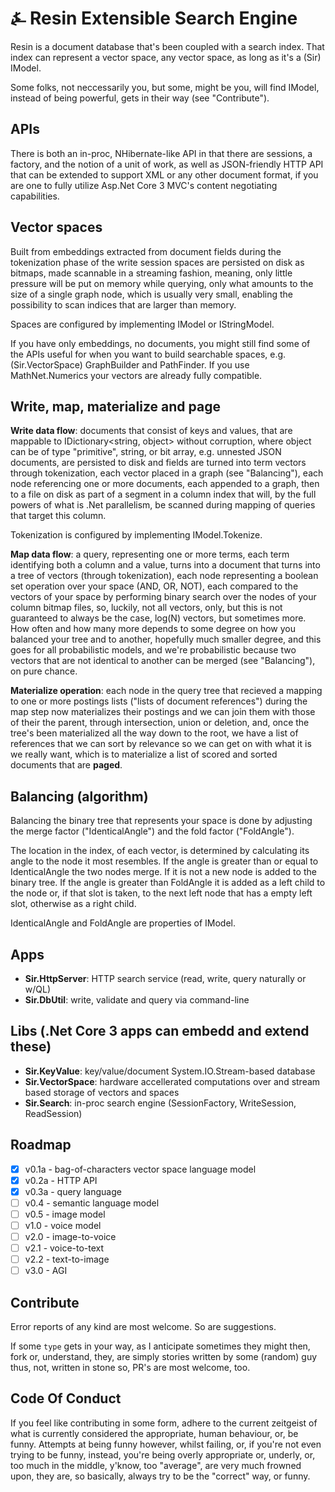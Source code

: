 # &#9084; Resin Extensible Search Engine

Resin is a document database that's been coupled with a search index. That index can represent a vector space, any vector space, as long as it's a (Sir) IModel. 

Some folks, not neccessarily you, but some, might be you, will find IModel, instead of being powerful, gets in their way (see "Contribute").

## APIs

There is both an in-proc, NHibernate-like API in that there are sessions, a factory, and the notion of a unit of work, as well as JSON-friendly HTTP API that can be extended to support XML or any other document format, if you are one to fully utilize Asp.Net Core 3 MVC's content negotiating capabilities.

## Vector spaces

Built from embeddings extracted from document fields during the tokenization phase of the write session spaces are
persisted on disk as bitmaps, made scannable in a streaming fashion, meaning, only little pressure will be put on memory while querying, only what amounts to the size of a single graph node, which is usually very small, enabling the possibility to scan indices that are larger than memory. 

Spaces are configured by implementing IModel or IStringModel.

If you have only embeddings, no documents, you might still find some of the APIs useful for when you
want to build searchable spaces, e.g. (Sir.VectorSpace) GraphBuilder and PathFinder. If you use MathNet.Numerics your vectors are already fully compatible. 

## Write, map, materialize and page

__Write data flow__: documents that consist of keys and values, that are mappable to IDictionary<string, object> without corruption, where object can be of type "primitive", string, or bit array, e.g. unnested JSON documents, are persisted to disk and fields are turned into term vectors through tokenization, each vector placed in a graph (see "Balancing"), each node referencing one or more documents, each appended to a graph, then to a file on disk as part of a segment in a column index that will, by the full powers of what is .Net parallelism, be scanned during mapping of queries that target this column.

Tokenization is configured by implementing IModel.Tokenize.

__Map data flow__: a query, representing one or more terms, each term identifying both a column and a value, turns into a document that turns into a tree of vectors (through tokenization), each node representing a boolean set operation over your space (AND, OR, NOT), each compared to the vectors of your space by performing binary search over the nodes of your column bitmap files, so, luckily, not all vectors, only, but this is not guaranteed to always be the case, log(N) vectors, but sometimes more. How often and how many more depends to some degree on how you balanced your tree and to another, hopefully much smaller degree, and this goes for all probabilistic models, and we're probabilistic because two vectors that are not identical to another can be merged (see "Balancing"), on pure chance.

__Materialize operation__: each node in the query tree that recieved a mapping to one or more postings lists ("lists of document references") during the map step now materializes their postings and we can join them with those of their the parent, through intersection, union or deletion, and, once the tree's been materialized all the way down to the root, we have a list of references that we can sort by relevance so we can get on with what it is we really want, which is to materialize a list of scored and sorted documents that are __paged__.

## Balancing (algorithm)

Balancing the binary tree that represents your space is done by adjusting the merge factor ("IdenticalAngle") and the fold factor ("FoldAngle"). 

The location in the index, of each vector, is determined by calculating its angle to the node it most resembles. If the angle is greater than or equal to IdenticalAngle the two nodes merge. If it is not a new node is added to the binary tree. If the angle is greater than FoldAngle it is added as a left child to the node or, if that slot is taken, to the next left node that has a empty left slot, otherwise as a right child.

IdenticalAngle and FoldAngle are properties of IModel.

## Apps

- __Sir.HttpServer__: HTTP search service (read, write, query naturally or w/QL)
- __Sir.DbUtil__: write, validate and query via command-line

## Libs (.Net Core 3 apps can embedd and extend these)

- __Sir.KeyValue__: key/value/document System.IO.Stream-based database
- __Sir.VectorSpace__: hardware accellerated computations over and stream based storage of vectors and spaces
- __Sir.Search__: in-proc search engine (SessionFactory, WriteSession, ReadSession)

## Roadmap

- [x] v0.1a - bag-of-characters vector space language model
- [x] v0.2a - HTTP API
- [x] v0.3a - query language
- [ ] v0.4 - semantic language model
- [ ] v0.5 - image model
- [ ] v1.0 - voice model
- [ ] v2.0 - image-to-voice
- [ ] v2.1 - voice-to-text
- [ ] v2.2 - text-to-image
- [ ] v3.0 - AGI

## Contribute

Error reports of any kind are most welcome. So are suggestions.

If some `type` gets in your way, as I anticipate sometimes they might then, fork or, understand, they, are simply stories written by some (random) guy thus, not, written in stone so, PR's are most welcome, too. 

## Code Of Conduct

If you feel like contributing in some form, adhere to the current zeitgeist of what is currently considered the appropriate, human behaviour, or, be funny. Attempts at being funny however, whilst failing, or, if you're not even trying to be funny, instead, you're being overly appropriate or, underly, or, too much in the middle, y'know, too "average", are very much frowned upon, they are, so basically, always try to be the "correct" way, or funny.
